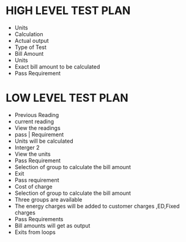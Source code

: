 # HIGH LEVEL TEST PLAN
* Units
* Calculation
* Actual output
* Type of Test
* Bill Amount
* Units
* Exact bill amount to be calculated
* Pass Requirement

# LOW LEVEL TEST PLAN
* Previous Reading
* current reading
* View the readings
* pass | Requirement 
* Units will be calculated
* Interger 2
* View the units 
* Pass Requirement 
* Selection of group to calculate the bill amount 
* Exit 
* Pass requirement 
* Cost of charge
* Selection of group to calculate the bill amount
* Three groups are available
* The energy charges will be added to customer charges ,ED,Fixed charges 
* Pass Requirements 
* Bill amounts will get as output 
* Exits from loops
